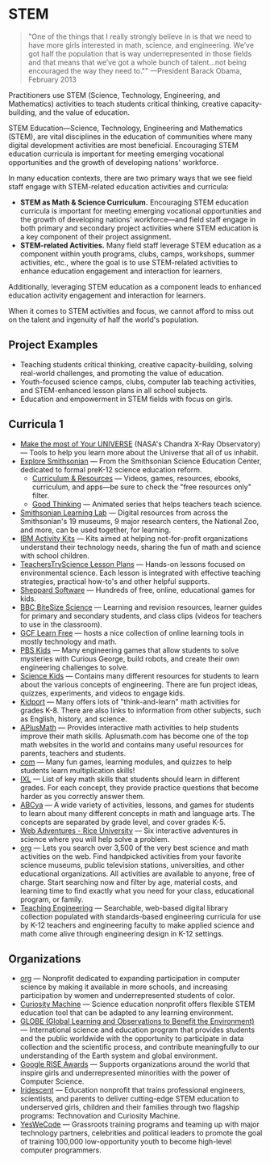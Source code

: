 # STEM

> "One of the things that I really strongly believe in is that we need to have more girls interested in math, science, and engineering. We’ve got half the population that is way underrepresented in those fields and that means that we’ve got a whole bunch of talent...not being encouraged the way they need to.""
> —President Barack Obama, February 2013

Practitioners use STEM \(Science, Technology, Engineering, and Mathematics\) activities to teach students critical thinking, creative capacity-building, and the value of education.

STEM Education—Science, Technology, Engineering and Mathematics \(STEM\), are vital disciplines in the education of communities where many digital development activities are most beneficial. Encouraging STEM education curricula is important for meeting emerging vocational opportunities and the growth of developing nations' workforce.

In many education contexts, there are two primary ways that we see field staff engage with STEM-related education activities and curricula:

- **STEM as Math & Science Curriculum.** Encouraging STEM education curricula is important for meeting emerging vocational opportunities and the growth of developing nations' workforce—and field staff engage in both primary and secondary project activities where STEM education is a key component of their project assignment.
- **STEM-related Activities.** Many field staff leverage STEM education as a component within youth programs, clubs, camps, workshops, summer activities, etc., where the goal is to use STEM-related activities to enhance education engagement and interaction for learners.

Additionally, leveraging STEM education as a component leads to enhanced education activity engagement and interaction for learners.

When it comes to STEM activities and focus, we cannot afford to miss out on the talent and ingenuity of half the world's population.


## Project Examples

* Teaching students critical thinking, creative capacity-building, solving real-world challenges, and promoting the value of education.
* Youth-focused science camps, clubs, computer lab teaching activities, and STEM-enhanced lesson plans in all school subjects.
* Education and empowerment in STEM fields with focus on girls.



## Curricula 1

- [Make the most of Your UNIVERSE](http://chandra.si.edu/corps/) (NASA's Chandra X-Ray Observatory)— Tools to help you learn more about the Universe that all of us inhabit.
- [Explore Smithsonian](https://ssec.si.edu/explore-smithsonian) — From the Smithsonian Science Education Center, dedicated to formal preK-12 science education reform.
	- [Curriculum & Resources](https://ssec.si.edu/explore-our-curriculum-resources) — Videos, games, resources, ebooks, curriculum, and apps—be sure to check the "free resources only" filter.
	- [Good Thinking](https://ssec.si.edu/goodthinking) — Animated series that helps teachers teach science.
- [Smithsonian Learning Lab](https://learninglab.si.edu/) — Digital resources from across the Smithsonian's 19 museums, 9 major research centers, the National Zoo, and more, can be used together, for learning.
- [IBM Activity Kits](https://www.ibm.com/ibm/responsibility/initiatives/activitykits/) — Kits aimed at helping not-for-profit organizations understand their technology needs, sharing the fun of math and science with school children.
- [TeachersTryScience Lesson Plans](http://www.teacherstryscience.org/lp) — Hands-on lessons focused on environmental science. Each lesson is integrated with effective teaching strategies, practical how-to's and other helpful supports.
- [Sheppard Software](http://www.sheppardsoftware.com/) — Hundreds of free, online, educational games for kids.
- [BBC BiteSize Science](http://www.bbc.co.uk/education) — Learning and revision resources, learner guides for primary and secondary students, and class clips (videos for teachers to use in the classroom).
- [GCF Learn Free](http://gcflearnfree.org/) — hosts a nice collection of online learning tools in mostly technology and math.
- [PBS Kids](http://pbskids.org/games/engineering/) — Many engineering games that allow students to solve mysteries with Curious George, build robots, and create their own engineering challenges to solve.
- [Science Kids](http://www.sciencekids.co.nz/) — Contains many different resources for students to learn about the various concepts of engineering. There are fun project ideas, quizzes, experiments, and videos to engage kids.
- [Kidport](http://www.kidport.com/) — Many offers lots of "think-and-learn" math activities for grades K-8. There are also links to information from other subjects, such as English, history, and science.
- [APlusMath](http://aplusmath.com/) — Provides interactive math activities to help students improve their math skills. Aplusmath.com has become one of the top math websites in the world and contains many useful resources for parents, teachers and students.
- [com](http://www.multiplication.com/) — Many fun games, learning modules, and quizzes to help students learn multiplication skills!
- [IXL](https://www.ixl.com/) — List of key math skills that students should learn in different grades. For each concept, they provide practice questions that become harder as you correctly answer them.
- [ABCya](http://www.abcya.com/) — A wide variety of activities, lessons, and games for students to learn about many different concepts in math and language arts. The concepts are separated by grade level, and cover grades K-5.
- [Web Adventures - Rice University](http://webadventures.rice.edu/) — Six interactive adventures in science where you will help solve a problem.
- [org](https://www.howtosmile.org/) — Lets you search over 3,500 of the very best science and math activities on the web. Find handpicked activities from your favorite science museums, public television stations, universities, and other educational organizations. All activities are available to anyone, free of charge. Start searching now and filter by age, material costs, and learning time to find exactly what you need for your class, educational program, or family.
- [Teaching Engineering](https://www.teachengineering.org/) — Searchable, web-based digital library collection populated with standards-based engineering curricula for use by K-12 teachers and engineering faculty to make applied science and math come alive through engineering design in K-12 settings.

## Organizations

- [org](http://code.org/) — Nonprofit dedicated to expanding participation in computer science by making it available in more schools, and increasing participation by women and underrepresented students of color.
- [Curiosity Machine](https://www.curiositymachine.org/) — Science education nonprofit offers flexible STEM education tool that can be adapted to any learning environment.
- [GLOBE (Global Learning and Observations to Benefit the Environment)](http://globe.gov/) — International science and education program that provides students and the public worldwide with the opportunity to participate in data collection and the scientific process, and contribute meaningfully to our understanding of the Earth system and global environment.
- [Google RISE Awards](https://www.google.com/edu/resources/programs/google-rise-awards/) — Supports organizations around the world that inspire girls and underrepresented minorities with the power of Computer Science.
- [Iridescent](http://iridescentlearning.org/) — Education nonprofit that trains professional engineers, scientists, and parents to deliver cutting-edge STEM education to underserved girls, children and their families through two flagship programs: Technovation and Curiosity Machine.
- [YesWeCode](http://www.yeswecode.org/) — Grassroots training programs and teaming up with major technology partners, celebrities and political leaders to promote the goal of training 100,000 low-opportunity youth to become high-level computer programmers.